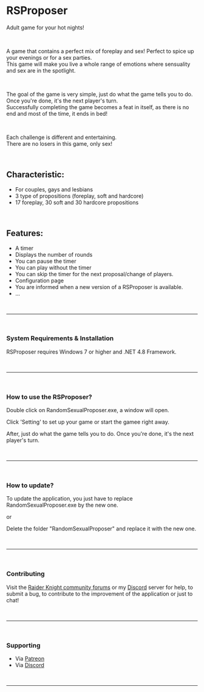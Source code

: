 # RSProposer
<p>Adult game for your hot nights!</p>
<br>
<p>A game that contains a perfect mix of foreplay and sex! Perfect to spice up your evenings or for a sex parties.<br>
This game will make you live a whole range of emotions where sensuality and sex are in the spotlight.</p>
<br>
<p>The goal of the game is very simple, just do what the game tells you to do. Once you're done, it's the next player's turn.<br>
Successfully completing the game becomes a feat in itself, as there is no end and most of the time, it ends in bed!</p>
<br>
<p>Each challenge is different and entertaining.<br>
There are no losers in this game, only sex!</p>
<br>
<h2>Characteristic:</h2>
<ul><li>For couples, gays and lesbians</li>
<li>3 type of propositions (foreplay, soft and hardcore)</li>
<li>17 foreplay, 30 soft and 30 hardcore propositions</li></ul>
<br>
<h2>Features:</h2>
<ul><li>A timer</li>
<li>Displays the number of rounds</li>
<li>You can pause the timer</li>
<li>You can play without the timer</li>
<li>You can skip the timer for the next proposal/change of players.</li>
<li>Configuration page</li>
<li>You are informed when a new version of a RSProposer is available.</li>
<li>...</li>
</ul>
<br>
<hr>
<br>
<h3>System Requirements & Installation</h3>
<p>RSProposer requires Windows 7 or higher and .NET 4.8 Framework.</p>
<br>
<hr>
<br>
<h3>How to use the RSProposer?</h3>
<p>Double click on RandomSexualProposer.exe, a window will open.</p>
<p>Click 'Setting' to set up your game or start the gamee right away.</p>
<p>After, just do what the game tells you to do. Once you're done, it's the next player's turn.</p>
<br>
<hr>
<br>
<h3>How to update?</h3>
<p>To update the application, you just have to replace RandomSexualProposer.exe by the new one.</p>
<p>or</p>
<p>Delete the folder "RandomSexualProposer" and replace it with the new one.</p>
<br>
<hr>
<br>
<h3>Contributing</h3>
<p>Visit the <a href="https://lifeplay.site">Raider Knight community forums</a> or my <a href="https://discord.gg/d3U9E2wb4Y">Discord</a> server for help, to submit a bug, to contribute to the improvement of the application or just to chat!</p>
<br>
<hr>
<br>
<h3>Supporting</h3>
<ul>
<li>Via <a href="https://www.patreon.com/raiderknight">Patreon</a></li>
<li>Via <a href="https://www.buymeacoffee.com/raiderknight">Discord</a></li>
</ul>
<br>
<hr>
<br>